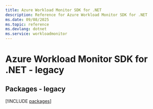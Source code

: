 ```yaml
---
title: Azure Workload Monitor SDK for .NET
description: Reference for Azure Workload Monitor SDK for .NET
ms.date: 09/08/2025
ms.topic: reference
ms.devlang: dotnet
ms.service: workloadmonitor
---
```

# Azure Workload Monitor SDK for .NET - legacy
## Packages - legacy
[!INCLUDE [packages](workload-monitor-index.md)]